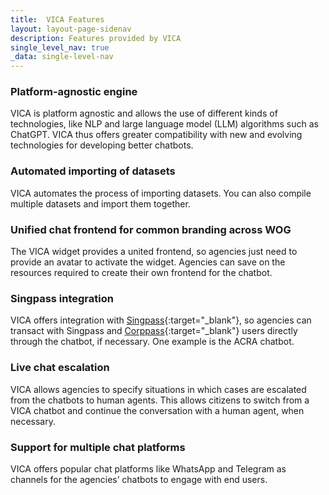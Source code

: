 ```yaml
---
title:  VICA Features
layout: layout-page-sidenav
description: Features provided by VICA
single_level_nav: true
_data: single-level-nav
---
```


### Platform-agnostic engine

VICA is platform agnostic and allows the use of different kinds of technologies, like NLP and large language model (LLM) algorithms such as ChatGPT.  VICA thus offers greater compatibility with new and evolving technologies for developing better chatbots.

### Automated importing of datasets

VICA automates the process of importing datasets. You can also compile multiple datasets and import them together.

### Unified chat frontend for common branding across WOG

The VICA widget provides a united frontend, so agencies just need to provide an avatar to activate the widget. Agencies can save on the resources required to create their own frontend for the chatbot.

### Singpass integration

VICA offers integration with [Singpass](/products/categories/digital-identity/singpass/){:target="\_blank"}, so agencies can transact with Singpass and [Corppass](/products/categories/digital-identity/corppass/){:target="\_blank"} users directly through the chatbot, if necessary. One example is the ACRA chatbot.

### Live chat escalation

VICA allows agencies to specify situations in which cases are escalated from the chatbots to human agents. This allows citizens to switch from a VICA chatbot and continue the conversation with a human agent, when necessary.

### Support for multiple chat platforms

VICA offers popular chat platforms like WhatsApp and Telegram as channels for the agencies’ chatbots to engage with end users.

